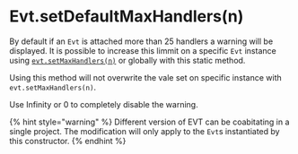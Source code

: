 # Evt.setDefaultMaxHandlers\(n\)

By default if an `Evt` is attached more than 25 handlers a warning will be displayed. It is possible to increase this limmit on a specific `Evt` instance using [`evt.setMaxHandlers(n)`](https://docs.evt.land/api/evt/setmaxhandlers) or globally with this static method.

Using this method will not overwrite the vale set on specific instance with `evt.setMaxHandlers(n)`.

Use Infinity or 0 to completely disable the warning.

{% hint style="warning" %}
Different version of EVT can be coabitating in a single project. The modification will only apply to the `Evt`s instantiated by this constructor.
{% endhint %}



